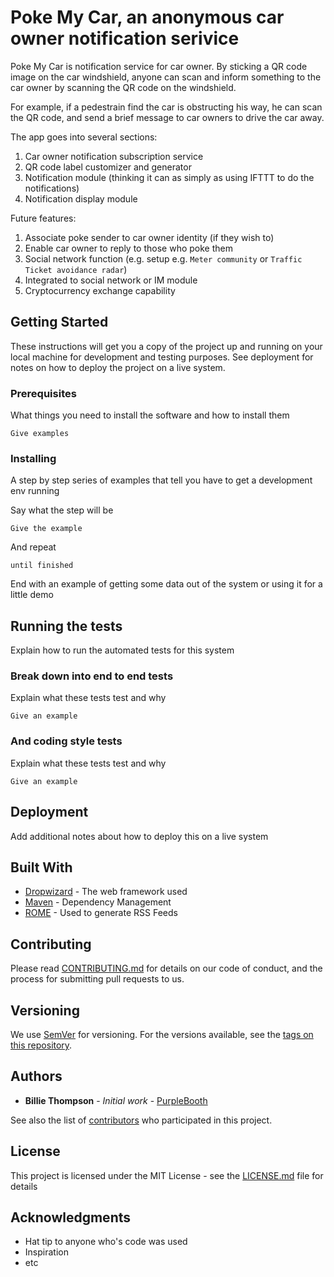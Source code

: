 # Poke My Car, an anonymous car owner notification serivice

Poke My Car is notification service for car owner. By sticking a QR code image on the car windshield, anyone can scan and inform something to the car owner by scanning the QR code on the windshield. 

For example, if a pedestrain find the car is obstructing his way, he can scan the QR code, and send a brief message to car owners to drive the car away.

The app goes into several sections:

1. Car owner notification subscription service
1. QR code label customizer and generator
1. Notification module (thinking it can as simply as using IFTTT to do the notifications)
1. Notification display module

Future features:
1. Associate poke sender to car owner identity (if they wish to)
1. Enable car owner to reply to those who poke them
1. Social network function (e.g. setup e.g. `Meter community` or `Traffic Ticket avoidance radar`)
1. Integrated to social network or IM module
1. Cryptocurrency exchange capability

## Getting Started

These instructions will get you a copy of the project up and running on your local machine for development and testing purposes. See deployment for notes on how to deploy the project on a live system.

### Prerequisites

What things you need to install the software and how to install them

```
Give examples
```

### Installing

A step by step series of examples that tell you have to get a development env running

Say what the step will be

```
Give the example
```

And repeat

```
until finished
```

End with an example of getting some data out of the system or using it for a little demo

## Running the tests

Explain how to run the automated tests for this system

### Break down into end to end tests

Explain what these tests test and why

```
Give an example
```

### And coding style tests

Explain what these tests test and why

```
Give an example
```

## Deployment

Add additional notes about how to deploy this on a live system

## Built With

* [Dropwizard](http://www.dropwizard.io/1.0.2/docs/) - The web framework used
* [Maven](https://maven.apache.org/) - Dependency Management
* [ROME](https://rometools.github.io/rome/) - Used to generate RSS Feeds

## Contributing

Please read [CONTRIBUTING.md](https://gist.github.com/PurpleBooth/b24679402957c63ec426) for details on our code of conduct, and the process for submitting pull requests to us.

## Versioning

We use [SemVer](http://semver.org/) for versioning. For the versions available, see the [tags on this repository](https://github.com/your/project/tags). 

## Authors

* **Billie Thompson** - *Initial work* - [PurpleBooth](https://github.com/PurpleBooth)

See also the list of [contributors](https://github.com/your/project/contributors) who participated in this project.

## License

This project is licensed under the MIT License - see the [LICENSE.md](LICENSE.md) file for details

## Acknowledgments

* Hat tip to anyone who's code was used
* Inspiration
* etc

